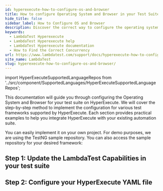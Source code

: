 ```yaml
---
id: hyperexecute-how-to-configure-os-and-browser
title: How to configure Operating System and Browser in your Test Suite
hide_title: false
sidebar_label: How to Configure OS and Browser
description: Discover the correct way to configure the operating system and the browser capabilities in your codebase to execute in the HyperExecute platform.
keywords:
  - LambdaTest Hyperexecute
  - LambdaTest Hyperexecute help
  - LambdaTest Hyperexecute documentation
  - How to Find the Correct Concurrency 
url: https://www.lambdatest.com/support/docs/hyperexecute-how-to-configure-os-and-browser/
site_name: LambdaTest
slug: hyperexecute-how-to-configure-os-and-browser/
---
```


import HyperExecuteSupportedLanguageRepos from '../src/component/SupportedLanguages/HyperExecuteSupportedLanguageRepos';

<script type="application/ld+json"
      dangerouslySetInnerHTML={{ __html: JSON.stringify({
       "@context": "https://schema.org",
        "@type": "BreadcrumbList",
        "itemListElement": [{
          "@type": "ListItem",
          "position": 1,
          "name": "Home",
          "item": "https://www.lambdatest.com"
        },{
          "@type": "ListItem",
          "position": 2,
          "name": "Support",
          "item": "https://www.lambdatest.com/support/docs/"
        },{
          "@type": "ListItem",
          "position": 3,
          "name": "HyperExecute How to guides",
          "item": "https://www.lambdatest.com/support/docs/hyperexecute-how-to-configure-os-and-browser/"
        }]
      })
    }}
></script>
This documentation will guide you through configuring the Operating System and Browser for your test suite on HyperExecute. We will cover the step-by-step method to implement the configuration for various test frameworks supported by HyperExecute. Each section provides practical examples to help you integrate HyperExecute with your existing automation suite.

You can easily implement it on your own project. For demo purposes, we are using the TestNG sample repository. You can also access the sample repository for your desired framework:

<HyperExecuteSupportedLanguageRepos />

## Step 1: Update the LambdaTest Capabilities in your test suite

## Step 2: Configure your HyperExecute YAML file
